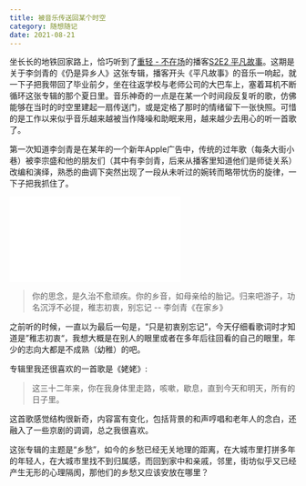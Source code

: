 ```yaml
---
title: 被音乐传送回某个时空
category: 随想随记
date: 2021-08-21
---
```


坐长长的地铁回家路上，恰巧听到了[重轻 - 不在场](https://buzaichang.xyz/)的播客[S2E2 平凡故事](https://buzaichang.xyz/episodes/homesick)。这期是关于李剑青的《仍是异乡人》这张专辑，播客开头《平凡故事》的音乐一响起，就一下子把我带回了毕业前夕，坐在往返学校与老师公司的大巴车上，塞着耳机不断循环这张专辑的那个夏日里。音乐神奇的一点是在某一个时间段反复听的歌，仿佛能够在当时的时空里建起一扇传送门，或是定格了那时的情绪留下一张快照。可惜的是工作以来似乎音乐越来越被当作降噪和助眠来用，越来越少去用心的听一首歌了。

第一次知道李剑青是在某年的一个新年Apple广告中，传统的过年歌（每条大街小巷）被李宗盛和他的朋友们（其中有李剑青，后来从播客里知道他们是师徒关系）改编和演绎，熟悉的曲调下突然出现了一段从未听过的婉转而略带忧伤的旋律，一下子把我抓住了。

<iframe src="//player.bilibili.com/player.html?aid=17451023&bvid=BV1nW41187uw&cid=28504276&page=1" scrolling="no" border="0" frameborder="no" framespacing="0" allowfullscreen="true"> </iframe>


> 你的思念，是久治不愈顽疾。你的乡音，如母亲给的胎记。归来吧游子，功名沉浮不必提，稚志初衷，别忘记
> -- 李剑青《在家乡》

之前听的时候，一直以为最后一句是，“只是初衷别忘记”，今天仔细看歌词时才知道是”稚志初衷“，我想大概是在别人的眼里或者在多年后往回看的自己的眼里，年少的志向大都是不成熟（幼稚）的吧。

专辑里我还很喜欢的一首歌是《姥姥》:

> 这三十二年来，你在我身体里走路，咳嗽，歇息，直到今天和明天，所有的日子里。

这首歌感觉结构很新奇，内容富有变化，包括背景的和声哼唱和老年人的念白，还融入了一些京剧的调调，总之我很喜欢。

这张专辑的主题是“乡愁”，如今的乡愁已经无关地理的距离，在大城市里打拼多年的年轻人，在大城市里找不到归属感，而回到家中和亲戚，邻里，街坊似乎又已经产生无形的心理隔阂，那他们的乡愁又应该安放在哪里？